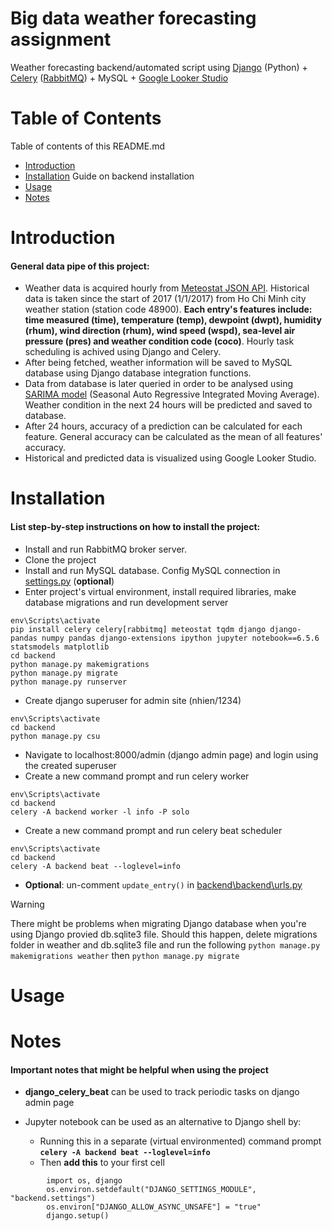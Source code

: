 # Big data weather forecasting assignment 
Weather forecasting backend/automated script using [Django](https://www.djangoproject.com/) (Python) + [Celery](https://docs.celeryq.dev/en/stable/) ([RabbitMQ](https://www.rabbitmq.com/)) + MySQL + [Google Looker Studio](https://lookerstudio.google.com/overview)

# Table of Contents
Table of contents of this README.md
- [Introduction](#introduction) 
- [Installation](#installation) Guide on backend installation
- [Usage](#usage)
- [Notes](#notes)

# Introduction

#### General data pipe of this project:
- Weather data is acquired hourly from [Meteostat JSON API](https://dev.meteostat.net/api/). Historical data is taken since the start of 2017 (1/1/2017) from Ho Chi Minh city weather station (station code 48900). **Each entry's features include: time measured (time), temperature (temp), dewpoint (dwpt), humidity (rhum), wind direction (rhum), wind speed (wspd), sea-level air pressure (pres) and weather condition code (coco)**. Hourly task scheduling is achived using Django and Celery.
- After being fetched, weather information will be saved to MySQL database using Django database integration functions.
- Data from database is later queried in order to be analysed using [SARIMA model](https://www.statsmodels.org/dev/generated/statsmodels.tsa.statespace.sarimax.SARIMAX.html) (Seasonal Auto Regressive Integrated Moving Average). Weather condition in the next 24 hours will be predicted and saved to database.
- After 24 hours, accuracy of a prediction can be calculated for each feature. General accuracy can be calculated as the mean of all features' accuracy.
- Historical and predicted data is visualized using Google Looker Studio.

# Installation

#### List step-by-step instructions on how to install the project:
- Install and run RabbitMQ broker server.
- Clone the project 
- Install and run MySQL database. Config MySQL connection in [settings.py](https://github.com/Marky303/WeatherForecast/blob/main/backend/backend/settings.py) (**optional**) 
- Enter project's virtual environment, install required libraries, make database migrations and run development server 
```
env\Scripts\activate
pip install celery celery[rabbitmq] meteostat tqdm django django-pandas numpy pandas django-extensions ipython jupyter notebook==6.5.6 statsmodels matplotlib
cd backend
python manage.py makemigrations
python manage.py migrate
python manage.py runserver
```
- Create django superuser for admin site (nhien/1234)
```
env\Scripts\activate
cd backend
python manage.py csu
```
- Navigate to localhost:8000/admin (django admin page) and login using the created superuser
- Create a new command prompt and run celery worker
```
env\Scripts\activate
cd backend
celery -A backend worker -l info -P solo
```
- Create a new command prompt and run celery beat scheduler
```
env\Scripts\activate
cd backend
celery -A backend beat --loglevel=info
```
- **Optional**: un-comment `update_entry()` in [backend\backend\urls.py](https://github.com/Marky303/WeatherForecast/blob/main/backend/backend/urls.py)
> [!WARNING]
> There might be problems when migrating Django database when you're using Django provied db.sqlite3 file. Should this happen, delete migrations folder in weather and db.sqlite3 file and run the following `python manage.py makemigrations weather` then `python manage.py migrate`

# Usage

# Notes
#### Important notes that might be helpful when using the project
 - **django_celery_beat** can be used to track periodic tasks on django admin page
 
 - Jupyter notebook can be used as an alternative to Django shell by: 
	  - Running this in a separate (virtual environmented) command prompt **`celery -A backend beat --loglevel=info`**
	- Then **add this** to your first cell 
```
		import os, django
		os.environ.setdefault("DJANGO_SETTINGS_MODULE", "backend.settings")
		os.environ["DJANGO_ALLOW_ASYNC_UNSAFE"] = "true"
		django.setup()
```